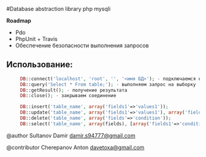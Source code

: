 #Database abstraction library php mysqli

**Roadmap**
* Pdo
* PhpUnit + Travis
* Обеспечение безопасности выполнения запросов

## Использование:
 ```php
      DB::connect('localhost', 'root', '', '<имя БД>'); - подключаемся к БД
      DB::query('Select * From table;'); - выполняем запрос на выборку
      DB::getResult(); - получение результата
      DB::close(); - закрываем соединение

      DB::insert('table_name', array('fields1'=>'values1'));
      DB::update('table_name', array('fields1'=>'values1'), array('fields1'=>'condition1'));
      DB::delete('table_name', array('fields'=>'condition'));
      DB::select('table_name', array(fields), [array('fields1'=>'condition1')]);
 ```
@author Sultanov Damir <damir.s94777@gmail.com>

@contributor Cherepanov Anton <davetoxa@gmail.com>